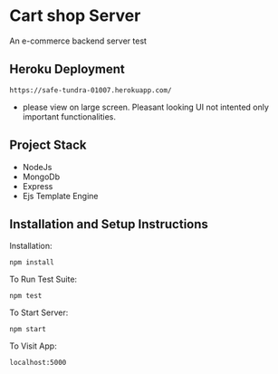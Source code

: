 # Cart shop Server

An e-commerce backend server test

## Heroku Deployment

`https://safe-tundra-01007.herokuapp.com/`

- please view on large screen. Pleasant looking UI not intented only important functionalities.

## Project Stack

- NodeJs
- MongoDb
- Express
- Ejs Template Engine

## Installation and Setup Instructions

Installation:

`npm install`  

To Run Test Suite:  

`npm test`  

To Start Server:

`npm start`  

To Visit App:

`localhost:5000`

